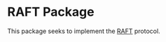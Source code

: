 # RAFT Package

This package seeks to implement the <a href='https://raft.github.io/raft.pdf'>RAFT</a> protocol.

